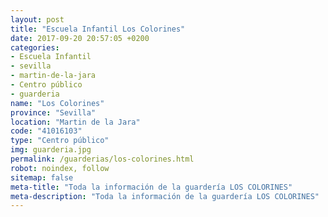 ```yaml
---
layout: post
title: "Escuela Infantil Los Colorines"
date: 2017-09-20 20:57:05 +0200
categories:
- Escuela Infantil
- sevilla
- martin-de-la-jara
- Centro público
- guarderia
name: "Los Colorines"
province: "Sevilla"
location: "Martin de la Jara"
code: "41016103"
type: "Centro público"
img: guarderia.jpg
permalink: /guarderias/los-colorines.html
robot: noindex, follow
sitemap: false
meta-title: "Toda la información de la guardería LOS COLORINES"
meta-description: "Toda la información de la guardería LOS COLORINES"
---
```

